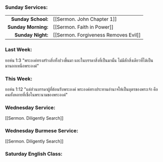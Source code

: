 ### Sunday Services:
| | |
| --:|:-- |
| **Sunday School:**  | [[Sermon. John Chapter 1]] |
| **Sunday Morning:** | [[Sermon. Faith in Power]] |
| **Sunday Night:**   | [[Sermon. Forgiveness Removes Evil]] |
### Last Week: 
ยอห์น 1:3 "พระองค์ทรงสร้างสิ่งทั้งปวงขึ้นมา และในบรรดาสิ่งที่เป็นมานั้น ไม่มีสักสิ่งเดียวที่ได้เป็นมานอกเหนือพระองค์"
### This Week:
ยอห์น 1:12 "แต่ส่วนบรรดาผู้ที่ต้อนรับพระองค์ พระองค์ทรงประทานอำนาจให้เป็นบุตรของพระเจ้า คือคนทั้งหลายที่เชื่อในพระนามของพระองค์"
### Wednesday Service:
[[Sermon. Diligently Search]]
### Wednesday Burmese Service:
[[Sermon. Diligently Search]]
### Saturday English Class:
